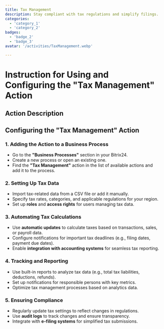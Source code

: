 ```yaml
---
title: Tax Management
description: Stay compliant with tax regulations and simplify filings.
categories: 
  - 'category_1'
  - 'category_2'
badges: 
  - 'badge_2'
  - 'badge_3'
avatar: '/activities/TaxManagement.webp'

---
```

# Instruction for Using and Configuring the "Tax Management" Action

## Action Description

## **Configuring the "Tax Management" Action**

### 1. Adding the Action to a Business Process
- Go to the **"Business Processes"** section in your Bitrix24.
- Create a new process or open an existing one.
- Find the **"Tax Management"** action in the list of available actions and add it to the process.

### 2. Setting Up Tax Data
- Import tax-related data from a CSV file or add it manually.
- Specify tax rates, categories, and applicable regulations for your region.
- Set up **roles** and **access rights** for users managing tax data.

### 3. Automating Tax Calculations
- Use **automatic updates** to calculate taxes based on transactions, sales, or payroll data.
- Configure notifications for important tax deadlines (e.g., filing dates, payment due dates).
- Enable **integration with accounting systems** for seamless tax reporting.

### 4. Tracking and Reporting
- Use built-in reports to analyze tax data (e.g., total tax liabilities, deductions, refunds).
- Set up notifications for responsible persons with key metrics.
- Optimize tax management processes based on analytics data.

### 5. Ensuring Compliance
- Regularly update tax settings to reflect changes in regulations.
- Use **audit logs** to track changes and ensure transparency.
- Integrate with **e-filing systems** for simplified tax submissions.
